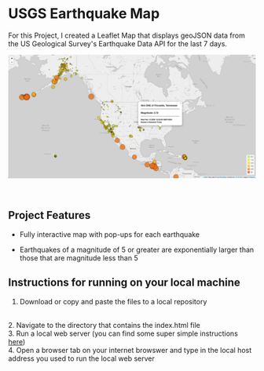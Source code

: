 # USGS Earthquake Map

For this Project, I created a Leaflet Map that displays geoJSON data from the US Geological Survey's Earthquake Data API for the last 7 days.

![](Images/USGS%20EQ%20Data%202.17.20.png)


<br/>

## Project Features

* Fully interactive map with pop-ups for each earthquake

* Earthquakes of a magnitude of 5 or greater are exponentially larger than those that are magnitude less than 5


## Instructions for running on your local machine

1. Download or copy and paste the files to a local repository
<br/>
2. Navigate to the directory that contains the index.html file
<br/>
3. Run a local web server (you can find some super simple instructions <a href='https://mrcoles.com/how-start-local-web-server-view-html-files/' target="_blank">here<a/>)
<br/>
4. Open a browser tab on your internet browswer and type in the local host address you used to run the local web server

